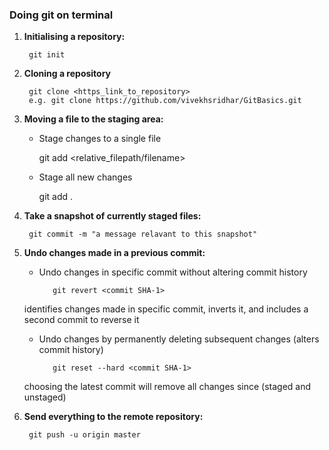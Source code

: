 ### Doing git on terminal

1. **Initialising a repository:**

		git init

2. **Cloning a repository**

		git clone <https_link_to_repository>
		e.g. git clone https://github.com/vivekhsridhar/GitBasics.git

3. **Moving a file to the staging area:**
   - Stage changes to a single file
		
		git add <relative_filepath/filename>

   - Stage all new changes
		
		git add .

4. **Take a snapshot of currently staged files:**

		git commit -m "a message relavant to this snapshot"

5. **Undo changes made in a previous commit:**
   - Undo changes in specific commit without altering commit history

		    git revert <commit SHA-1>
	identifies changes made in specific commit, inverts it, and includes a second commit to reverse it

   - Undo changes by permanently deleting subsequent changes (alters commit history)

            git reset --hard <commit SHA-1>
	choosing the latest commit will remove all changes since (staged and unstaged)

6. **Send everything to the remote repository:**

		git push -u origin master
